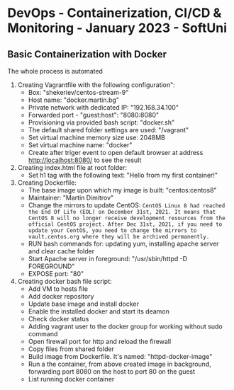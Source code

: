 # DevOps - Containerization, CI/CD &amp; Monitoring - January 2023 - SoftUni

## Basic Containerization with Docker

The whole process is automated

1. Creating Vagrantfile with the following configuration":
      - Box: "shekeriev/centos-stream-9"
      - Host name: "docker.martin.bg"
      - Private network with dedicated IP: "192.168.34.100"
      - Forwarded port - "guest:host": "8080:8080"
      - Provisioning via provided bash script: "docker.sh"
      - The default shared folder settings are used: "/vagrant"
      - Set virtual machine memory size use: 2048MB
      - Set virtual machine name: "docker"
      - Create after triger event to open default browser at address [http://localhost:8080/](http://localhost:8080/) to see the result
2. Creating index.html file at root folder:
      - Set h1 tag with the following text: "Hello from my first container!"
3. Creating Dockerfile:
      - The base image upon which my image is built: "centos:centos8"
      - Maintainer: "Martin Dimitrov"
      - Change the mirrors to update CentOS: `CentOS Linux 8 had reached the End Of Life (EOL) on December 31st, 2021. It means that CentOS 8 will no longer receive development resources from the official CentOS project. After Dec 31st, 2021, if you need to update your CentOS, you need to change the mirrors to vault.centos.org where they will be archived permanently.`
      - RUN bash commands for: updating yum, installing apache server and clear cache folder
      - Start Apache server in foreground: "/usr/sbin/httpd -D FOREGROUND"
      - ЕXPOSE port: "80"
4. Creating docker bash file script:
      - Add VM to hosts file
      - Add docker repository
      - Update base image and install docker
      - Enable the installed docker and start its deamon
      - Check docker status
      - Adding vagrant user to the docker group for working without sudo command
      - Open firewall port for http and reload the firewall
      - Copy files from shared folder
      - Build image from Dockerfile. It's named: "httpd-docker-image"
      - Run a the container, from above created image in background, forwarding port 8080 on the host to port 80 on the guest
      - List running docker container

